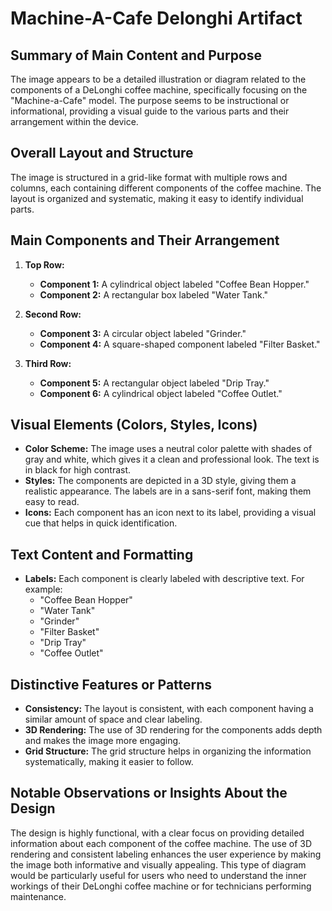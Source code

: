 # Machine-A-Cafe Delonghi Artifact

## Summary of Main Content and Purpose
The image appears to be a detailed illustration or diagram related to the components of a DeLonghi coffee machine, specifically focusing on the "Machine-a-Cafe" model. The purpose seems to be instructional or informational, providing a visual guide to the various parts and their arrangement within the device.

## Overall Layout and Structure
The image is structured in a grid-like format with multiple rows and columns, each containing different components of the coffee machine. The layout is organized and systematic, making it easy to identify individual parts.

## Main Components and Their Arrangement

1. **Top Row:**
   - **Component 1:** A cylindrical object labeled "Coffee Bean Hopper."
   - **Component 2:** A rectangular box labeled "Water Tank."

2. **Second Row:**
   - **Component 3:** A circular object labeled "Grinder."
   - **Component 4:** A square-shaped component labeled "Filter Basket."

3. **Third Row:**
   - **Component 5:** A rectangular object labeled "Drip Tray."
   - **Component 6:** A cylindrical object labeled "Coffee Outlet."

## Visual Elements (Colors, Styles, Icons)

- **Color Scheme:** The image uses a neutral color palette with shades of gray and white, which gives it a clean and professional look. The text is in black for high contrast.
- **Styles:** The components are depicted in a 3D style, giving them a realistic appearance. The labels are in a sans-serif font, making them easy to read.
- **Icons:** Each component has an icon next to its label, providing a visual cue that helps in quick identification.

## Text Content and Formatting

- **Labels:** Each component is clearly labeled with descriptive text. For example:
  - "Coffee Bean Hopper"
  - "Water Tank"
  - "Grinder"
  - "Filter Basket"
  - "Drip Tray"
  - "Coffee Outlet"

## Distinctive Features or Patterns

- **Consistency:** The layout is consistent, with each component having a similar amount of space and clear labeling.
- **3D Rendering:** The use of 3D rendering for the components adds depth and makes the image more engaging.
- **Grid Structure:** The grid structure helps in organizing the information systematically, making it easier to follow.

## Notable Observations or Insights About the Design

The design is highly functional, with a clear focus on providing detailed information about each component of the coffee machine. The use of 3D rendering and consistent labeling enhances the user experience by making the image both informative and visually appealing. This type of diagram would be particularly useful for users who need to understand the inner workings of their DeLonghi coffee machine or for technicians performing maintenance.